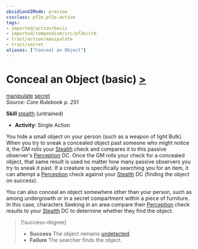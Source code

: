 ```yaml
---
obsidianUIMode: preview
cssclass: pf2e,pf2e-action
tags:
- imported/action/basic
- imported/compendium/src/pf2e/crb
- trait/action/manipulate
- trait/secret
aliases: ["Conceal an Object"]
---
```

# Conceal an Object (basic) [>](chapter-9-playing-the-game.md#Actions "Single Action")
[manipulate](manipulate.md)  [secret](secret.md)  
*Source: Core Rulebook p. 251*  

**Skill** [stealth](../../compendium/skills.md#Stealth) (untrained)
- **Activity**: Single Action

You hide a small object on your person (such as a weapon of light Bulk). When you try to sneak a concealed object past someone who might notice it, the GM rolls your [Stealth](../../compendium/skills.md#Stealth) check and compares it to this passive observer's [Perception](../../compendium/skills.md#Perception) DC. Once the GM rolls your check for a concealed object, that same result is used no matter how many passive observers you try to sneak it past. If a creature is specifically searching you for an item, it can attempt a [Perception](../../compendium/skills.md#Perception) check against your [Stealth](../../compendium/skills.md#Stealth) DC (finding the object on success).

You can also conceal an object somewhere other than your person, such as among undergrowth or in a secret compartment within a piece of furniture. In this case, characters Seeking in an area compare their [Perception](../../compendium/skills.md#Perception) check results to your [Stealth](../../compendium/skills.md#Stealth) DC to determine whether they find the object.

> [!success-degree] 
> - **Success** The object remains [undetected](conditions.md#Undetected).
> - **Failure** The searcher finds the object.